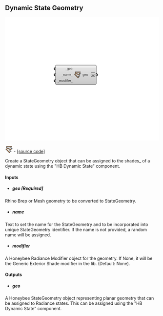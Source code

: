 ## Dynamic State Geometry

![](../../images/components/Dynamic_State_Geometry.png)

![](../../images/icons/Dynamic_State_Geometry.png) - [[source code]](https://github.com/ladybug-tools/honeybee-grasshopper-radiance/blob/master/honeybee_grasshopper_radiance/src//HB%20Dynamic%20State%20Geometry.py)


Create a StateGeometry object that can be assigned to the shades_ of a dynamic state using the "HB Dynamic State" component. 



#### Inputs
* ##### geo [Required]
Rhino Brep or Mesh geometry to be converted to StateGeometry. 
* ##### name 
Text to set the name for the StateGeometry and to be incorporated into unique StateGeometry identifier. If the name is not provided, a random name will be assigned. 
* ##### modifier 
A Honeybee Radiance Modifier object for the geometry. If None, it will be the Generic Exterior Shade modifier in the lib. (Default: None). 

#### Outputs
* ##### geo
A Honeybee StateGeometry object representing planar geometry that can be assigned to Radiance states. This can be assigned using the "HB Dynamic State" component. 